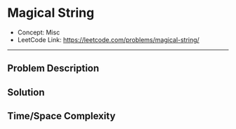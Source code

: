 # Magical String

- Concept: Misc
- LeetCode Link: https://leetcode.com/problems/magical-string/

---

## Problem Description

## Solution

## Time/Space Complexity

